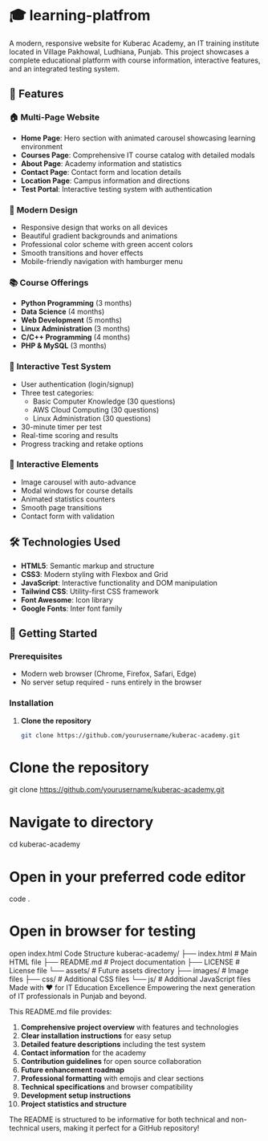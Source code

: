 # 🎓 learning-platfrom


A modern, responsive website for Kuberac Academy, an IT training institute located in Village Pakhowal, Ludhiana, Punjab. This project showcases a complete educational platform with course information, interactive features, and an integrated testing system.

## 🌟 Features

### 🏠 **Multi-Page Website**
- **Home Page**: Hero section with animated carousel showcasing learning environment
- **Courses Page**: Comprehensive IT course catalog with detailed modals
- **About Page**: Academy information and statistics
- **Contact Page**: Contact form and location details
- **Location Page**: Campus information and directions
- **Test Portal**: Interactive testing system with authentication

### 🎨 **Modern Design**
- Responsive design that works on all devices
- Beautiful gradient backgrounds and animations
- Professional color scheme with green accent colors
- Smooth transitions and hover effects
- Mobile-friendly navigation with hamburger menu

### 📚 **Course Offerings**
- **Python Programming** (3 months)
- **Data Science** (4 months) 
- **Web Development** (5 months)
- **Linux Administration** (3 months)
- **C/C++ Programming** (4 months)
- **PHP & MySQL** (3 months)

### 🧪 **Interactive Test System**
- User authentication (login/signup)
- Three test categories:
  - Basic Computer Knowledge (30 questions)
  - AWS Cloud Computing (30 questions)
  - Linux Administration (30 questions)
- 30-minute timer per test
- Real-time scoring and results
- Progress tracking and retake options

### 🎠 **Interactive Elements**
- Image carousel with auto-advance
- Modal windows for course details
- Animated statistics counters
- Smooth page transitions
- Contact form with validation

## 🛠️ Technologies Used

- **HTML5**: Semantic markup and structure
- **CSS3**: Modern styling with Flexbox and Grid
- **JavaScript**: Interactive functionality and DOM manipulation
- **Tailwind CSS**: Utility-first CSS framework
- **Font Awesome**: Icon library
- **Google Fonts**: Inter font family

## 🚀 Getting Started

### Prerequisites
- Modern web browser (Chrome, Firefox, Safari, Edge)
- No server setup required - runs entirely in the browser

### Installation

1. **Clone the repository**
   ```bash
   git clone https://github.com/yourusername/kuberac-academy.git

# Clone the repository
git clone https://github.com/yourusername/kuberac-academy.git

# Navigate to directory
cd kuberac-academy

# Open in your preferred code editor
code .

# Open in browser for testing
open index.html
Code Structure
kuberac-academy/
├── index.html          # Main HTML file
├── README.md          # Project documentation
├── LICENSE            # License file
└── assets/            # Future assets directory
    ├── images/        # Image files
    ├── css/          # Additional CSS files
    └── js/           # Additional JavaScript files
Made with ❤️ for IT Education Excellence
Empowering the next generation of IT professionals in Punjab and beyond.

This README.md file provides:

1. **Comprehensive project overview** with features and technologies
2. **Clear installation instructions** for easy setup
3. **Detailed feature descriptions** including the test system
4. **Contact information** for the academy
5. **Contribution guidelines** for open source collaboration
6. **Future enhancement roadmap** 
7. **Professional formatting** with emojis and clear sections
8. **Technical specifications** and browser compatibility
9. **Development setup instructions**
10. **Project statistics and structure**

The README is structured to be informative for both technical and non-technical users, making it perfect for a GitHub repository!
